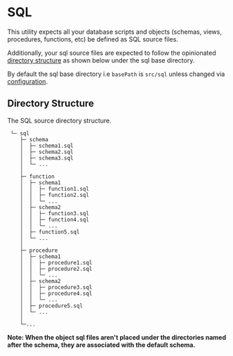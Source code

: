 # SQL

This utility expects all your database scripts and objects (schemas, views, procedures, functions, etc) be defined as SQL source files.

Additionally, your sql source files are expected to follow the opinionated [directory structure](#directory-structure) as shown below under the sql base directory.

By default the sql base directory i.e `basePath` is `src/sql` unless changed via [configuration](../README.md#configuration).

## Directory Structure

The SQL source directory structure.

```
 └─ sql
    ├─ schema
    │  ├─ schema1.sql
    │  ├─ schema2.sql
    │  ├─ schema3.sql
    │  └─ ...
    │
    ├─ function
    │  ├─ schema1
    │  │  ├─ function1.sql
    │  │  ├─ function2.sql
    │  │  └─ ...
    │  ├─ schema2
    │  │  ├─ function3.sql
    │  │  ├─ function4.sql
    │  │  └─ ...
    │  ├─ function5.sql
    │  └─ ...
    │
    ├─ procedure
    │  ├─ schema1
    │  │  ├─ procedure1.sql
    │  │  ├─ procedure2.sql
    │  │  └─ ...
    │  ├─ schema2
    │  │  ├─ procedure3.sql
    │  │  ├─ procedure4.sql
    │  │  └─ ...
    │  ├─ procedure5.sql
    │  └─ ...
    │
    └─...

```

**Note: When the object sql files aren't placed under the directories named after the schema, they are associated with the default schema.**
